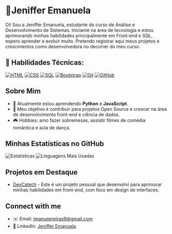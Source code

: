 
# 🌸Jeniffer Emanuela

Oi! Sou a Jeniffer Emanuela, estudante do curso de Análise e Desenvolvimento de Sistemas. Iniciante na área de tecnologia e estou aprimorando minhas habilidades principalmente em Front-end e SQL, espero aprender e evoluir muito. Pretendo registrar aqui meus projetos e crescimentos como desenvolvedora no decorrer do meu curso.  

## 🦾 Habilidades Técnicas:

[![HTML](https://img.shields.io/badge/-HTML5-E34F26?logo=html5&logoColor=white&style=flat)](https://developer.mozilla.org/en-US/docs/Web/HTML)
[![CSS](https://img.shields.io/badge/-CSS3-1572B6?logo=css3&logoColor=white&style=flat)](https://developer.mozilla.org/en-US/docs/Web/CSS)
[![SQL](https://img.shields.io/badge/-SQL-336791?logo=postgresql&logoColor=white&style=flat)](https://www.sqlshack.com/)
[![Bootstrap](https://img.shields.io/badge/-Bootstrap-563D7C?logo=bootstrap&logoColor=white&style=flat)](https://getbootstrap.com/)
[![Git](https://img.shields.io/badge/-Git-F05032?logo=git&logoColor=white&style=flat)](https://git-scm.com/)
[![GitHub](https://img.shields.io/badge/-GitHub-181717?logo=github&logoColor=white&style=flat)](https://github.com/)

## Sobre Mim
- 🌱 Atualmente estou aprendendo **Python** e **JavaScript**.
- 🎯 Meu objetivo é contribuir para projetos Open Source e crescer na área de desenvolvimento front-end e ciência de dados.
- 🎮 Hobbies: amo fazer sobremesas, assistir filmes de comédia romântica e aula de dança.

## Minhas Estatísticas no GitHub
![Estatísticas](https://github-readme-stats.vercel.app/api?username=manupereiras&show_icons=true&theme=radical)
![Linguagens Mais Usadas](https://github-readme-stats.vercel.app/api/top-langs/?username=manupereiras&layout=compact&theme=radical)

## Projetos em Destaque
- [DevCatech](https://github.com/manupereiras/Devcatech) - Este é um projeto pessoal que desenvolvi para aprimorar minhas habilidades em front-end, com foco em design de interfaces.

## Connect with me 
- ✉️ Email: [jmanupereiras9@gmail.com](mailto:jmanupereiras9@gmail.com)
- 💼 LinkedIn: [Jeniffer Emanuela](https://www.linkedin.com/in/jeniffer-emanuela-65a39b20a/)




